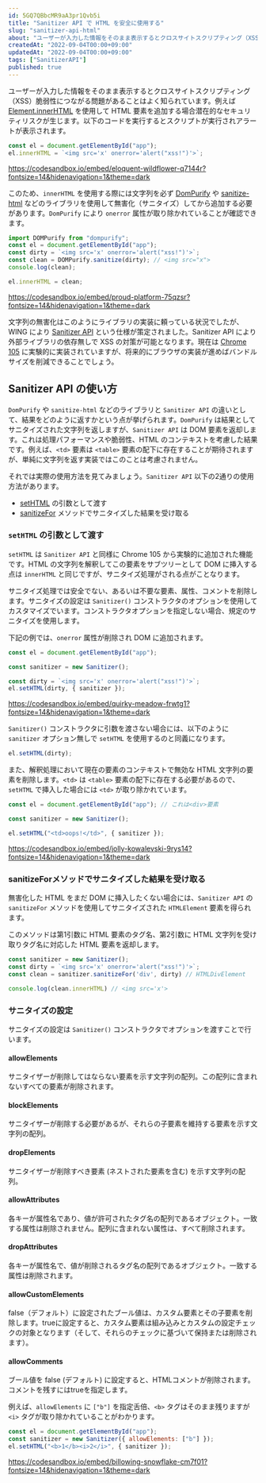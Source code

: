 ```yaml
---
id: 5GQ7QBbcMR9aA3pr1Qvb5i
title: "Sanitizer API で HTML を安全に使用する"
slug: "sanitizer-api-html"
about: "ユーザーが入力した情報をそのまま表示するとクロスサイトスクリプティング（XSS）脆弱性につながる問題があることはよく知られています文字列の無害化はこのようにライブラリの実装に頼っている状況でしたが、WING により Sanitizer API という仕様が策定されました。Sanitizer API により外部ライブラリの依存無しで XSS の対策が可能となります。"
createdAt: "2022-09-04T00:00+09:00"
updatedAt: "2022-09-04T00:00+09:00"
tags: ["SanitizerAPI"]
published: true
---
```

ユーザーが入力した情報をそのまま表示するとクロスサイトスクリプティング（XSS）脆弱性につながる問題があることはよく知られています。例えば [Element.innerHTML](https://developer.mozilla.org/ja/docs/Web/API/Element/innerHTML) を使用して HTML 要素を追加する場合潜在的なセキュリティリスクが生じます。以下のコードを実行するとスクリプトが実行されアラートが表示されます。

```js
const el = document.getElementById("app");
el.innerHTML = `<img src='x' onerror='alert("xss!")'>`;
```
https://codesandbox.io/embed/eloquent-wildflower-q7144r?fontsize=14&hidenavigation=1&theme=dark

このため、`innerHTML` を使用する際には文字列を必ず [DomPurify](https://github.com/cure53/DOMPurify) や [sanitize-html](https://github.com/apostrophecms/sanitize-html) などのライブラリを使用して無害化（サニタイズ）してから追加する必要があります。`DomPurify` により `onerror` 属性が取り除かれていることが確認できます。

```js
import DOMPurify from "dompurify";
const el = document.getElementById("app");
const dirty = `<img src='x' onerror='alert("xss!")'>`;
const clean = DOMPurify.sanitize(dirty); // <img src="x">
console.log(clean);

el.innerHTML = clean;
```

https://codesandbox.io/embed/proud-platform-75qzsr?fontsize=14&hidenavigation=1&theme=dark

文字列の無害化はこのようにライブラリの実装に頼っている状況でしたが、WING により [Sanitizer API](https://wicg.github.io/sanitizer-api/#sanitizer-api) という仕様が策定されました。Sanitizer API により外部ライブラリの依存無しで XSS の対策が可能となります。現在は [Chrome 105](https://developer.chrome.com/blog/new-in-chrome-105/) に実験的に実装されていますが、将来的にブラウザの実装が進めばバンドルサイズを削減できることでしょう。

## Sanitizer API の使い方

`DomPurify` や `sanitize-html` などのライブラリと `Sanitizer API` の違いとして、結果をどのように返すかという点が挙げられます。`DomPurify` は結果としてサニタイズされた文字列を返しますが、`Sanitizer API` は DOM 要素を返却します。これは処理パフォーマンスや脆弱性、HTML のコンテキストを考慮した結果です。例えば、`<td>` 要素は `<table>` 要素の配下に存在することが期待されますが、単純に文字列を返す実装ではこのことは考慮されません。

それでは実際の使用方法を見てみましょう。`Sanitizer API` 以下の2通りの使用方法があります。

- [setHTML](https://developer.mozilla.org/ja/docs/Web/API/Element/setHTML) の引数として渡す
- [sanitizeFor](https://developer.mozilla.org/en-US/docs/Web/API/Sanitizer/sanitizeFor) メソッドでサニタイズした結果を受け取る

### `setHTML` の引数として渡す

`setHTML` は `Sanitizer API` と同様に Chrome 105 から実験的に追加された機能です。HTML の文字列を解釈してこの要素をサブツリーとして DOM に挿入する点は `innerHTML` と同じですが、サニタイズ処理がされる点がことなります。

サニタイズ処理では安全でない、あるいは不要な要素、属性、コメントを削除します。サニタイズの設定は `Sanitizer()` コンストラクタのオプションを使用してカスタマイズでいます。コンストラクタオプションを指定しない場合、規定のサニタイズを使用します。

下記の例では、`onerror` 属性が削除され DOM に追加されます。

```js
const el = document.getElementById("app");

const sanitizer = new Sanitizer();

const dirty = `<img src='x' onerror='alert("xss!")'>`;
el.setHTML(dirty, { sanitizer });
```

https://codesandbox.io/embed/quirky-meadow-frwtg1?fontsize=14&hidenavigation=1&theme=dark

`Sanitizer()` コンストラクタに引数を渡さない場合には、以下のように `sanitizer` オプション無しで `setHTML` を使用するのと同義になります。

```js
el.setHTML(dirty);
```

また、解釈処理において現在の要素のコンテキストで無効な HTML 文字列の要素を削除します。`<td>` は `<table>` 要素の配下に存在する必要があるので、`setHTML` で挿入した場合には `<td>` が取り除かれています。

```js
const el = document.getElementById("app"); // これは<div>要素

const sanitizer = new Sanitizer();

el.setHTML("<td>oops!</td>", { sanitizer });
```

https://codesandbox.io/embed/jolly-kowalevski-9rys14?fontsize=14&hidenavigation=1&theme=dark

### sanitizeForメソッドでサニタイズした結果を受け取る

無害化した HTML をまだ DOM に挿入したくない場合には、`Sanitizer API` の `sanitizeFor` メソッドを使用してサニタイズされた `HTMLElement` 要素を得られます。

このメソッドは第1引数に HTML 要素のタグ名、第2引数に HTML 文字列を受け取りタグ名に対応した HTML 要素を返却します。

```js
const sanitizer = new Sanitizer();
const dirty = `<img src='x' onerror='alert("xss!")'>`;
const clean = sanitizer.sanitizeFor('div', dirty) // HTMLDivElement

console.log(clean.innerHTML) // <img src='x'>
```

### サニタイズの設定

サニタイズの設定は `Sanitizer()` コンストラクタでオプションを渡すことで行います。

#### allowElements
サニタイザーが削除してはならない要素を示す文字列の配列。この配列に含まれないすべての要素が削除されます。

#### blockElements
サニタイザーが削除する必要があるが、それらの子要素を維持する要素を示す文字列の配列。

#### dropElements
サニタイザーが削除すべき要素 (ネストされた要素を含む) を示す文字列の配列。

#### allowAttributes
各キーが属性名であり、値が許可されたタグ名の配列であるオブジェクト。一致する属性は削除されません。配列に含まれない属性は、すべて削除されます。

#### dropAttributes
各キーが属性名で、値が削除されるタグ名の配列であるオブジェクト。一致する属性は削除されます。

#### allowCustomElements
false（デフォルト）に設定されたブール値は、カスタム要素とその子要素を削除します。trueに設定すると、カスタム要素は組み込みとカスタムの設定チェックの対象となります（そして、それらのチェックに基づいて保持または削除されます）。

#### allowComments
ブール値を false (デフォルト) に設定すると、HTMLコメントが削除されます。コメントを残すにはtrueを指定します。

例えば、`allowElements` に `["b"]` を指定舌倍、`<b>` タグはそのまま残りますが `<i>` タグが取り除かれていることがわかります。

```js
const el = document.getElementById("app");
const sanitizer = new Sanitizer({ allowElements: ["b"] });
el.setHTML("<b>1</b><i>2</i>", { sanitizer });
```

https://codesandbox.io/embed/billowing-snowflake-cm7f01?fontsize=14&hidenavigation=1&theme=dark

